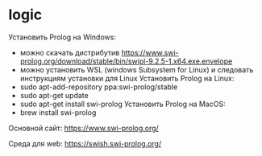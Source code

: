 # logic
Установить Prolog на Windows:
- можно скачать дистрибутив https://www.swi-prolog.org/download/stable/bin/swipl-9.2.5-1.x64.exe.envelope
- можно установить WSL (windows Subsystem for Linux) и следовать инструкциям установки для Linux
Установить Prolog на Linux:
- sudo apt-add-repository ppa:swi-prolog/stable
- sudo apt-get update
- sudo apt-get install swi-prolog
Установить Prolog на MacOS:
- brew install swi-prolog

Основной сайт: 
https://www.swi-prolog.org/

Среда для web:
https://swish.swi-prolog.org/
